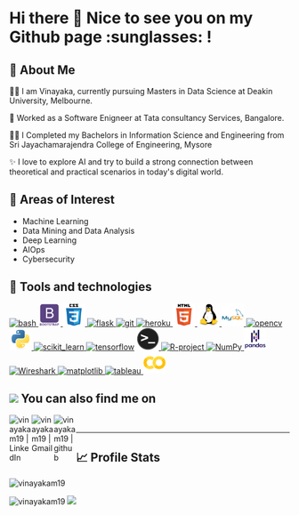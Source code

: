 <h1> Hi there 👋 Nice to see you on my Github page :sunglasses: ! </h1>

## 🚀 About Me
👨‍🎓 I am Vinayaka, currently pursuing Masters in Data Science at Deakin University, Melbourne.

:office: Worked as a Software Enigneer at Tata consultancy Services, Bangalore.

:man_student: I Completed my Bachelors in Information Science and Engineering from Sri Jayachamarajendra College of Engineering, Mysore

✨ I love to explore AI and try to build a strong connection between theoretical and practical scenarios in today's digital world.

## 🎯 Areas of Interest
- Machine Learning
- Data Mining and Data Analysis
- Deep Learning
- AIOps
- Cybersecurity

## 🔧 Tools and technologies

<p align="left"> <a href="https://www.gnu.org/software/bash/" target="_blank"> <img src="https://www.vectorlogo.zone/logos/gnu_bash/gnu_bash-icon.svg" alt="bash" width="40" height="40"/> </a> <a href="https://getbootstrap.com" target="_blank"> <img src="https://raw.githubusercontent.com/devicons/devicon/master/icons/bootstrap/bootstrap-plain-wordmark.svg" alt="bootstrap" width="40" height="40"/> </a> <a href="https://www.w3schools.com/css/" target="_blank"> <img src="https://raw.githubusercontent.com/devicons/devicon/master/icons/css3/css3-original-wordmark.svg" alt="css3" width="40" height="40"/> </a> <a href="https://flask.palletsprojects.com/" target="_blank"> <img src="https://www.vectorlogo.zone/logos/pocoo_flask/pocoo_flask-icon.svg" alt="flask" width="40" height="40"/> </a> <a href="https://git-scm.com/" target="_blank"> <img src="https://www.vectorlogo.zone/logos/git-scm/git-scm-icon.svg" alt="git" width="40" height="40"/> </a> <a href="https://heroku.com" target="_blank"> <img src="https://www.vectorlogo.zone/logos/heroku/heroku-icon.svg" alt="heroku" width="40" height="40"/> </a> <a href="https://www.w3.org/html/" target="_blank"> <img src="https://raw.githubusercontent.com/devicons/devicon/master/icons/html5/html5-original-wordmark.svg" alt="html5" width="40" height="40"/> </a> <a href="https://www.linux.org/" target="_blank"> <img src="https://raw.githubusercontent.com/devicons/devicon/master/icons/linux/linux-original.svg" alt="linux" width="40" height="40"/> </a> <a href="https://www.mysql.com/" target="_blank"> <img src="https://raw.githubusercontent.com/devicons/devicon/master/icons/mysql/mysql-original-wordmark.svg" alt="mysql" width="40" height="40"/> </a> <a href="https://opencv.org/" target="_blank"> <img src="https://www.vectorlogo.zone/logos/opencv/opencv-icon.svg" alt="opencv" width="40" height="40"/> </a> <a href="https://www.python.org" target="_blank">  <img src="https://raw.githubusercontent.com/devicons/devicon/master/icons/python/python-original.svg" alt="python" width="40" height="40"/> </a> <a href="https://pytorch.org/" target="_blank"> <img src="https://upload.wikimedia.org/wikipedia/commons/0/05/Scikit_learn_logo_small.svg" alt="scikit_learn" width="40" height="40"/> </a> <a href="https://www.tensorflow.org" target="_blank"> <img src="https://www.vectorlogo.zone/logos/tensorflow/tensorflow-icon.svg" alt="tensorflow" width="40" height="40"/></a> <img src="https://raw.githubusercontent.com/github/explore/80688e429a7d4ef2fca1e82350fe8e3517d3494d/topics/terminal/terminal.png" alt="terminal" width="40" height="40"><a href="https://www.r-project.org/" target="_blank"> <img src="https://www.vectorlogo.zone/logos/r-project/r-project-official.svg" alt="R-project" width="40" height="40"/></a><a href="https://numpy.org/" target="_blank"> <img src="https://www.vectorlogo.zone/logos/numpy/numpy-ar21.svg" alt="NumPy" width="40" height="40"/></a><a href="https://pandas.pydata.org/" target="_blank"> <img src="https://github.com/devicons/devicon/blob/master/icons/pandas/pandas-original-wordmark.svg" alt="Pandas" width="40" height="40"/></a><a href="https://www.wireshark.org/" target="_blank"> <img src="https://www.vectorlogo.zone/logos/wireshark/wireshark-ar21.svg" alt="Wireshark" width="40" height="40"/></a><a href="https://matplotlib.org/" target="_blank"> <img src="https://github.com/valohai/ml-logos/blob/master/matplotlib.svg" alt="matplotlib" width="40" height="40"/></a><a href="https://www.tableau.com/" target="_blank"> <img src="https://github.com/gilbarbara/logos/blob/master/logos/tableau-icon.svg" alt="tableau" width="40" height="40"/></a><a href="https://colab.research.google.com/" target="_blank"> <img src="https://github.com/edent/SuperTinyIcons/blob/master/images/svg/colaboratory.svg" alt="google_colab" width="40" height="40"/></a>
</p>



## <img src="https://media.giphy.com/media/LnQjpWaON8nhr21vNW/giphy.gif" height="32"> You can also find me on

[<img align="left" alt="vinayakam19 | LinkedIn" width="40px" src="https://img.icons8.com/color/48/000000/linkedin.png" />][linkedin]
[<img align="left" alt="vinayakam19 | Gmail" width="40px" src="https://img.icons8.com/color/gmail" />][gmail]
[<img align="left" alt="vinayakam19 | github" width="40px" src="https://img.icons8.com/color/github" />][github]

<br> 

<hr>

[linkedin]: https://www.linkedin.com/in/vinayakam19
[gmail]: mailto:vinayakam19@gmail.com
[github]: https://www.github.com/vinayakam19




## &#x1f4c8; Profile Stats

<p align="left"> 
  <img src="https://komarev.com/ghpvc/?username=vinayakam19&label=Profile%20views&color=0e75b6&style=flat" alt="vinayakam19" /> 
</p>

<p align="left">
  <img src="https://github-readme-streak-stats.herokuapp.com/?user=vinayakam19&" alt="vinayakam19" />
  <img src="https://github-readme-stats.vercel.app/api/top-langs/?username=vinayakam19&layout=compact&count_private=true&hide=html,scss,,ejs&theme=default&line_height=10" />
</p>

<!--
**Vinayakam19/Vinayakam19** is a ✨ _special_ ✨ repository because its `README.md` (this file) appears on your GitHub profile.

Here are some ideas to get you started:

- 🔭 I’m currently working on ...
- 🌱 I’m currently learning ...
- 👯 I’m looking to collaborate on ...
- 🤔 I’m looking for help with ...
- 💬 Ask me about ...
- 📫 How to reach me: ...
- 😄 Pronouns: ...
- ⚡ Fun fact: ...
-->
